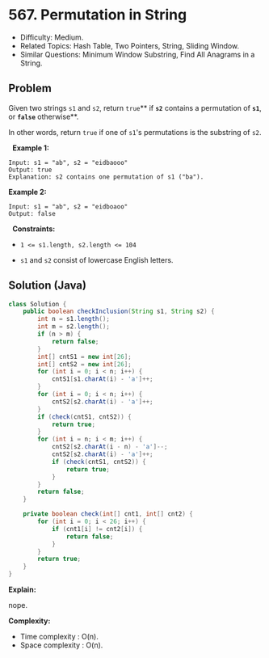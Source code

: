 # 567. Permutation in String

- Difficulty: Medium.
- Related Topics: Hash Table, Two Pointers, String, Sliding Window.
- Similar Questions: Minimum Window Substring, Find All Anagrams in a String.

## Problem

Given two strings ```s1``` and ```s2```, return ```true```** if **```s2```** contains a permutation of **```s1```**, or **```false```** otherwise**.

In other words, return ```true``` if one of ```s1```'s permutations is the substring of ```s2```.

 
**Example 1:**

```
Input: s1 = "ab", s2 = "eidbaooo"
Output: true
Explanation: s2 contains one permutation of s1 ("ba").
```

**Example 2:**

```
Input: s1 = "ab", s2 = "eidboaoo"
Output: false
```

 
**Constraints:**


	
- ```1 <= s1.length, s2.length <= 104```
	
- ```s1``` and ```s2``` consist of lowercase English letters.



## Solution (Java)

```java
class Solution {
    public boolean checkInclusion(String s1, String s2) {
        int n = s1.length();
        int m = s2.length();
        if (n > m) {
            return false;
        }
        int[] cntS1 = new int[26];
        int[] cntS2 = new int[26];
        for (int i = 0; i < n; i++) {
            cntS1[s1.charAt(i) - 'a']++;
        }
        for (int i = 0; i < n; i++) {
            cntS2[s2.charAt(i) - 'a']++;
        }
        if (check(cntS1, cntS2)) {
            return true;
        }
        for (int i = n; i < m; i++) {
            cntS2[s2.charAt(i - n) - 'a']--;
            cntS2[s2.charAt(i) - 'a']++;
            if (check(cntS1, cntS2)) {
                return true;
            }
        }
        return false;
    }

    private boolean check(int[] cnt1, int[] cnt2) {
        for (int i = 0; i < 26; i++) {
            if (cnt1[i] != cnt2[i]) {
                return false;
            }
        }
        return true;
    }
}
```

**Explain:**

nope.

**Complexity:**

* Time complexity : O(n).
* Space complexity : O(n).

